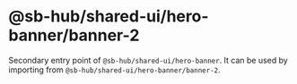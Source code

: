 # @sb-hub/shared-ui/hero-banner/banner-2

Secondary entry point of `@sb-hub/shared-ui/hero-banner`. It can be used by importing from `@sb-hub/shared-ui/hero-banner/banner-2`.
